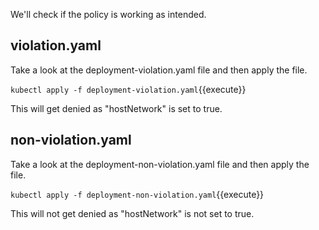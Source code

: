 We'll check if the policy is working as intended.

## violation.yaml
Take a look at the deployment-violation.yaml file and then apply the file.

`kubectl apply -f deployment-violation.yaml`{{execute}}

This will get denied as "hostNetwork" is set to true.

## non-violation.yaml
Take a look at the deployment-non-violation.yaml file and then apply the file.

`kubectl apply -f deployment-non-violation.yaml`{{execute}}

This will not get denied as "hostNetwork" is not set to true. 

